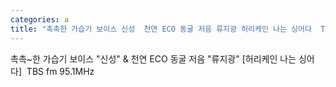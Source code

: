 ```yaml
---
categories: a
title: "촉촉한 가습기 보이스 신성  천연 ECO 동굴 저음 류지광 허리케인 나는 싱어다  TBS fm 951MHz"
---
```

촉촉~한 가습기 보이스 "신성" & 천연 ECO 동굴 저음 "류지광" [허리케인 나는 싱어다]&nbsp;&nbsp;TBS fm 95.1MHz